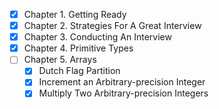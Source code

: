 - [x] Chapter 1. Getting Ready
- [x] Chapter 2. Strategies For A Great Interview
- [x] Chapter 3. Conducting An Interview
- [x] Chapter 4. Primitive Types
- [ ] Chapter 5. Arrays
  - [x] Dutch Flag Partition
  - [x] Increment an Arbitrary-precision Integer
  - [x] Multiply Two Arbitrary-precision Integers

